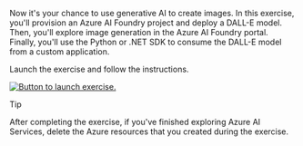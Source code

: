 Now it's your chance to use generative AI to create images. In this exercise, you'll provision an Azure AI Foundry project and deploy a DALL-E model. Then, you'll explore image generation in the Azure AI Foundry portal. Finally, you'll use the Python or .NET SDK to consume the DALL-E model from a custom application.

Launch the exercise and follow the instructions.

[![Button to launch exercise.](../media/launch-exercise.png)](https://go.microsoft.com/fwlink/?linkid=2310727&azure-portal=true)

> [!TIP]
> After completing the exercise, if you've finished exploring Azure AI Services, delete the Azure resources that you created during the exercise.
